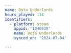 ```yaml
---
name: Dota Underlords
hours_played: 114
identifiers:
  - platform: steam
    appid: '1046930'
    name: Dota Underlords
    synced_on: '2024-07-04'

---
```

